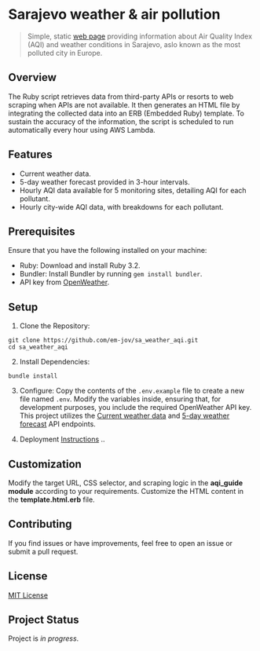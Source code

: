 # Sarajevo weather & air pollution
> Simple, static [web page](https://sa-aqi-weather.simplify.ba/) providing information about Air Quality Index (AQI) and weather conditions in Sarajevo, aslo known as the most polluted city in Europe.

## Overview

The Ruby script retrieves data from third-party APIs or resorts to web scraping when APIs are not available. It then generates an HTML file by integrating the collected data into an ERB (Embedded Ruby) template. To sustain the accuracy of the information, the script is scheduled to run automatically every hour using AWS Lambda.

## Features
- Current weather data.
- 5-day weather forecast provided in 3-hour intervals.
- Hourly AQI data available for 5 monitoring sites, detailing AQI for each pollutant.
- Hourly city-wide AQI data, with breakdowns for each pollutant.

## Prerequisites
Ensure that you have the following installed on your machine:

- Ruby: Download and install Ruby 3.2.
- Bundler: Install Bundler by running `gem install bundler`.
- API key from [OpenWeather](https://openweathermap.org/api).

## Setup
1. Clone the Repository:
```
git clone https://github.com/em-jov/sa_weather_aqi.git
cd sa_weather_aqi
```
2. Install Dependencies:
```
bundle install
```
3. Configure:
Copy the contents of the `.env.example` file to create a new file named `.env`. Modify the variables inside, ensuring that, for development purposes, you include the required OpenWeather API key. This project utilizes the [Current weather data](https://openweathermap.org/current) and [5-day weather forecast](https://openweathermap.org/forecast5) API endpoints.

4. Deployment
[Instructions](DEPLOYMENT.md)
..

## Customization
Modify the target URL, CSS selector, and scraping logic in the **aqi_guide module** according to your requirements.
Customize the HTML content in the **template.html.erb** file.

## Contributing
If you find issues or have improvements, feel free to open an issue or submit a pull request.

## License
[MIT License](MIT-LICENCE.txt)

## Project Status
Project is _in progress_.